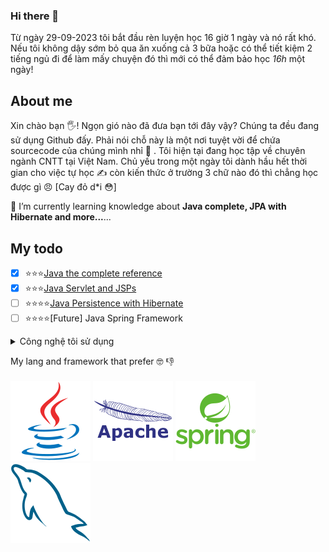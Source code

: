 ### Hi there 👋

Từ ngày 29-09-2023 tôi bắt đầu rèn luyện học 16 giờ 1 ngày 
và nó rất khó. Nếu tôi không dậy sớm bỏ qua ăn xuống cả 3 bữa hoặc có
thể tiết kiệm 2 tiếng ngủ đi để làm mấy chuyện đó thì mới có thể đảm bảo
học *16h* một ngày!

## About me
Xin chào bạn :raised_hand_with_fingers_splayed:! 
Ngọn gió nào đã đưa bạn tới đây vậy? Chúng ta đều đang sử dụng Github đấy. Phải nói chỗ này là một nơi tuyệt vời để chứa sourcecode của chúng mình nhỉ :money_mouth_face: .
Tôi hiện tại đang học tập về chuyên ngành CNTT tại Việt Nam. 
Chủ yếu trong một ngày tôi dành hầu hết thời gian cho việc tự học :writing_hand: còn kiến thức ở trường 3 chữ nào đó thì chẳng học được gì :angry: [Cay đỏ d*i 	:flushed:]

🌱 I’m currently learning knowledge about **Java complete, JPA with Hibernate and more...**...

## My todo
- [x] :star::star::star:[Java the complete reference](https://github.com/thaiNguyen004/Java-complete) 
- [x] :star::star::star:[Java Servlet and JSPs](https://github.com/thaiNguyen004/Servlet-JSP)                  
- [ ] :star::star::star::star:[Java Persistence with Hibernate](https://github.com/thaiNguyen004/JPA-with-Hibernate) 
- [ ] :star::star::star::star:[Future] Java Spring Framework 

<details>
<summary>Công nghệ tôi sử dụng</summary>

| Rank | Languages |Logo        |
|-----:|-----------|--------|
|     1| Java      |![](https://cdn.jsdelivr.net/npm/programming-languages-logos@0.0.3/src/java/java_24x24.png) |
|     2| MySQL     |        |
|     3| Hibernate |        |
|     4| Spring Framework |
</details>

My lang and framework that prefer :nerd_face: :-1:
<br>
<br>
![java-lang](https://github.com/thaiNguyen004/thaiNguyen004/blob/main/icons/java-original%20(1).svg)
![apache](https://github.com/thaiNguyen004/thaiNguyen004/blob/main/icons/apache-svg.svg)
![spring](https://github.com/thaiNguyen004/thaiNguyen004/blob/main/icons/spring-original-wordmark%20(1).svg)
![mysql](https://github.com/thaiNguyen004/thaiNguyen004/blob/main/icons/mysql-original%20(1).svg)
